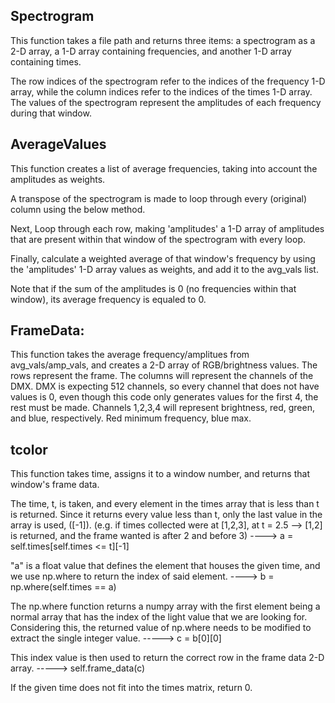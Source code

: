 ## Spectrogram
This function takes a file path and returns three items: a 
spectrogram as a 2-D array, a 1-D array containing frequencies,
and another 1-D array containing times.

The row indices of the spectrogram refer to the indices of the
frequency 1-D array, while the column indices refer to the indices
of the times 1-D array. The values of the spectrogram represent
the amplitudes of each frequency during that window.



## AverageValues
This function creates a list of average frequencies,
taking into account the amplitudes as weights.

A transpose of the spectrogram is made to loop through every
(original) column using the below method.

Next, Loop through each row, making 'amplitudes' a 1-D array 
of amplitudes that are present within that window of the spectrogram
with every loop.

Finally, calculate a weighted average of that window's frequency
by using the 'amplitudes' 1-D array values as weights, and add it
to the avg_vals list.

Note that if the sum of the amplitudes is 0 (no frequencies within 
that window), its average frequency is equaled to 0.



## FrameData:
This function takes the average frequency/amplitues from avg_vals/amp_vals, 
and creates a 2-D array of RGB/brightness values. The rows represent the frame.
The columns will represent the channels of the DMX. DMX is expecting 512 channels, so every channel that does not have values is 0, even though this code only generates values for the first 4, the rest must be made.
Channels 1,2,3,4 will represent brightness, red, green, and blue, respectively. Red minimum frequency, blue max.



## tcolor
This function takes time, assigns it to a window number,
and returns that window's frame data.

The time, t, is taken, and every element in the times array that is 
less than t is returned. Since it returns every
value less than t, only the last value in the array is used, ([-1]).
(e.g. if times collected were at [1,2,3], at t = 2.5 --> [1,2]
is returned, and the frame wanted is after 2 and before 3)
----> a = self.times[self.times <= t][-1]

"a" is a float value that defines the element that houses the given
time, and we use np.where to return the index of said element.
----> b = np.where(self.times == a)

The np.where function returns a numpy array with the first element
being a normal array that has the index of the light value that
we are looking for. Considering this, the returned value of
np.where needs to be modified to extract the single integer value.
-----> c = b[0][0]

This index value is then used to return the correct row in the frame
data 2-D array.
-----> self.frame_data(c)

If the given time does not fit into the times matrix, return 0.

